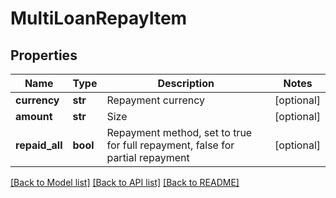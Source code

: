 # MultiLoanRepayItem

## Properties
Name | Type | Description | Notes
------------ | ------------- | ------------- | -------------
**currency** | **str** | Repayment currency | [optional] 
**amount** | **str** | Size | [optional] 
**repaid_all** | **bool** | Repayment method, set to true for full repayment, false for partial repayment | [optional] 

[[Back to Model list]](../README.md#documentation-for-models) [[Back to API list]](../README.md#documentation-for-api-endpoints) [[Back to README]](../README.md)


